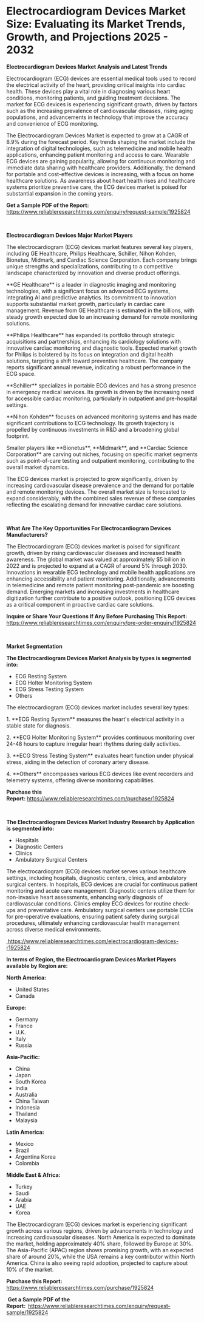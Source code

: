 <p><h1>Electrocardiogram Devices Market Size: Evaluating its Market Trends, Growth, and Projections 2025 - 2032</h1></p><p><strong>Electrocardiogram Devices Market Analysis and Latest Trends</strong></p>
<p><p>Electrocardiogram (ECG) devices are essential medical tools used to record the electrical activity of the heart, providing critical insights into cardiac health. These devices play a vital role in diagnosing various heart conditions, monitoring patients, and guiding treatment decisions. The market for ECG devices is experiencing significant growth, driven by factors such as the increasing prevalence of cardiovascular diseases, rising aging populations, and advancements in technology that improve the accuracy and convenience of ECG monitoring.</p><p>The Electrocardiogram Devices Market is expected to grow at a CAGR of 8.9% during the forecast period. Key trends shaping the market include the integration of digital technologies, such as telemedicine and mobile health applications, enhancing patient monitoring and access to care. Wearable ECG devices are gaining popularity, allowing for continuous monitoring and immediate data sharing with healthcare providers. Additionally, the demand for portable and cost-effective devices is increasing, with a focus on home healthcare solutions. As awareness about heart health rises and healthcare systems prioritize preventive care, the ECG devices market is poised for substantial expansion in the coming years.</p></p>
<p><strong>Get a Sample PDF of the Report:&nbsp;</strong> <a href="https://www.reliableresearchtimes.com/enquiry/request-sample/1925824?utm_campaign=3260&utm_medium=2&utm_source=Github&utm_content=ia&utm_term=13042025&utm_id=electrocardiogram-devices">https://www.reliableresearchtimes.com/enquiry/request-sample/1925824</a></p>
<p>&nbsp;</p>
<p><strong>Electrocardiogram Devices Major Market Players</strong></p>
<p><p>The electrocardiogram (ECG) devices market features several key players, including GE Healthcare, Philips Healthcare, Schiller, Nihon Kohden, Bionetus, Midmark, and Cardiac Science Corporation. Each company brings unique strengths and specializations, contributing to a competitive landscape characterized by innovation and diverse product offerings.</p><p>**GE Healthcare** is a leader in diagnostic imaging and monitoring technologies, with a significant focus on advanced ECG systems, integrating AI and predictive analytics. Its commitment to innovation supports substantial market growth, particularly in cardiac care management. Revenue from GE Healthcare is estimated in the billions, with steady growth expected due to an increasing demand for remote monitoring solutions.</p><p>**Philips Healthcare** has expanded its portfolio through strategic acquisitions and partnerships, enhancing its cardiology solutions with innovative cardiac monitoring and diagnostic tools. Expected market growth for Philips is bolstered by its focus on integration and digital health solutions, targeting a shift toward preventive healthcare. The company reports significant annual revenue, indicating a robust performance in the ECG space.</p><p>**Schiller** specializes in portable ECG devices and has a strong presence in emergency medical services. Its growth is driven by the increasing need for accessible cardiac monitoring, particularly in outpatient and pre-hospital settings.</p><p>**Nihon Kohden** focuses on advanced monitoring systems and has made significant contributions to ECG technology. Its growth trajectory is propelled by continuous investments in R&D and a broadening global footprint.</p><p>Smaller players like **Bionetus**, **Midmark**, and **Cardiac Science Corporation** are carving out niches, focusing on specific market segments such as point-of-care testing and outpatient monitoring, contributing to the overall market dynamics.</p><p>The ECG devices market is projected to grow significantly, driven by increasing cardiovascular disease prevalence and the demand for portable and remote monitoring devices. The overall market size is forecasted to expand considerably, with the combined sales revenue of these companies reflecting the escalating demand for innovative cardiac care solutions.</p></p>
<p>&nbsp;</p>
<p><strong>What Are The Key Opportunities For Electrocardiogram Devices Manufacturers?</strong></p>
<p><p>The Electrocardiogram (ECG) devices market is poised for significant growth, driven by rising cardiovascular diseases and increased health awareness. The global market was valued at approximately $5 billion in 2022 and is projected to expand at a CAGR of around 5% through 2030. Innovations in wearable ECG technology and mobile health applications are enhancing accessibility and patient monitoring. Additionally, advancements in telemedicine and remote patient monitoring post-pandemic are boosting demand. Emerging markets and increasing investments in healthcare digitization further contribute to a positive outlook, positioning ECG devices as a critical component in proactive cardiac care solutions.</p></p>
<p><strong>Inquire or Share Your Questions If Any Before Purchasing This Report:</strong> <a href="https://www.reliableresearchtimes.com/enquiry/pre-order-enquiry/1925824?utm_campaign=3260&utm_medium=2&utm_source=Github&utm_content=ia&utm_term=13042025&utm_id=electrocardiogram-devices">https://www.reliableresearchtimes.com/enquiry/pre-order-enquiry/1925824</a></p>
<p>&nbsp;</p>
<p><strong>Market Segmentation</strong></p>
<p><strong>The Electrocardiogram Devices Market Analysis by types is segmented into:</strong></p>
<p><ul><li>ECG Resting System</li><li>ECG Holter Monitoring System</li><li>ECG Stress Testing System</li><li>Others</li></ul></p>
<p><p>The electrocardiogram (ECG) devices market includes several key types: </p><p>1. **ECG Resting System** measures the heart's electrical activity in a stable state for diagnosis.</p><p>2. **ECG Holter Monitoring System** provides continuous monitoring over 24-48 hours to capture irregular heart rhythms during daily activities.</p><p>3. **ECG Stress Testing System** evaluates heart function under physical stress, aiding in the detection of coronary artery disease.</p><p>4. **Others** encompasses various ECG devices like event recorders and telemetry systems, offering diverse monitoring capabilities.</p></p>
<p><strong>Purchase this Report:&nbsp;</strong><a href="https://www.reliableresearchtimes.com/purchase/1925824?utm_campaign=3260&utm_medium=2&utm_source=Github&utm_content=ia&utm_term=13042025&utm_id=electrocardiogram-devices">https://www.reliableresearchtimes.com/purchase/1925824</a></p>
<p>&nbsp;</p>
<p><strong>The Electrocardiogram Devices Market Industry Research by Application is segmented into:</strong></p>
<p><ul><li>Hospitals</li><li>Diagnostic Centers</li><li>Clinics</li><li>Ambulatory Surgical Centers</li></ul></p>
<p><p>The electrocardiogram (ECG) devices market serves various healthcare settings, including hospitals, diagnostic centers, clinics, and ambulatory surgical centers. In hospitals, ECG devices are crucial for continuous patient monitoring and acute care management. Diagnostic centers utilize them for non-invasive heart assessments, enhancing early diagnosis of cardiovascular conditions. Clinics employ ECG devices for routine check-ups and preventative care. Ambulatory surgical centers use portable ECGs for pre-operative evaluations, ensuring patient safety during surgical procedures, ultimately enhancing cardiovascular health management across diverse medical environments.</p></p>
<p><a href="https://www.reliableresearchtimes.com/electrocardiogram-devices-r1925824?utm_campaign=3260&utm_medium=2&utm_source=Github&utm_content=ia&utm_term=13042025&utm_id=electrocardiogram-devices">&nbsp;https://www.reliableresearchtimes.com/electrocardiogram-devices-r1925824</a></p>
<p><strong>In terms of Region, the Electrocardiogram Devices Market Players available by Region are:</strong></p>
<p>
    <p> <strong> North America: </strong>
        <ul>
            <li>United States</li>
            <li>Canada</li>
        </ul>
        </p> 
    <p> <strong> Europe: </strong>
        <ul>
            <li>Germany</li>
            <li>France</li>
            <li>U.K.</li>
            <li>Italy</li>
            <li>Russia</li>
        </ul>
        </p> 
    <p> <strong> Asia-Pacific: </strong>
        <ul>
            <li>China</li>
            <li>Japan</li>
            <li>South Korea</li>
            <li>India</li>
            <li>Australia</li>
            <li>China Taiwan</li>
            <li>Indonesia</li>
            <li>Thailand</li>
            <li>Malaysia</li>
        </ul>
        </p> 
    <p> <strong> Latin America: </strong>
        <ul>
            <li>Mexico</li>
            <li>Brazil</li>
            <li>Argentina Korea</li>
            <li>Colombia</li>
        </ul>
        </p> 
    <p> <strong> Middle East & Africa: </strong>
        <ul>
            <li>Turkey</li>
            <li>Saudi</li>
            <li>Arabia</li>
            <li>UAE</li>
            <li>Korea</li>
        </ul>
    </p>
    </p>
<p><p>The Electrocardiogram (ECG) devices market is experiencing significant growth across various regions, driven by advancements in technology and increasing cardiovascular diseases. North America is expected to dominate the market, holding approximately 40% share, followed by Europe at 30%. The Asia-Pacific (APAC) region shows promising growth, with an expected share of around 20%, while the USA remains a key contributor within North America. China is also seeing rapid adoption, projected to capture about 10% of the market.</p></p>
<p><strong>Purchase this Report: </strong><a href="https://www.reliableresearchtimes.com/purchase/1925824?utm_campaign=3260&utm_medium=2&utm_source=Github&utm_content=ia&utm_term=13042025&utm_id=electrocardiogram-devices">https://www.reliableresearchtimes.com/purchase/1925824</a></p>
<p>&nbsp;<strong>Get a Sample PDF of the Report:&nbsp;&nbsp;</strong><a href="https://www.reliableresearchtimes.com/enquiry/request-sample/1925824?utm_campaign=3260&utm_medium=2&utm_source=Github&utm_content=ia&utm_term=13042025&utm_id=electrocardiogram-devices">https://www.reliableresearchtimes.com/enquiry/request-sample/1925824</a></p>
<p><strong></strong></p>
<p><p></p><p></p><p></p></p>